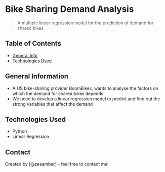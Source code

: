 # Bike Sharing Demand Analysis
> A multiple linear regression model for the prediction of demand for shared bikes


## Table of Contents
* [General Info](#general-information)
* [Technologies Used](#technologies-used)

## General Information
- A US bike-sharing provider BoomBikes, wants to analyse the factors on which the demand for shared bikes depends
- We need to develop a linear regression model to predict and find out the strong variables that affect the demand


## Technologies Used
- Python
- Linear Regression


## Contact
Created by [@zeeamber] - feel free to contact me!
